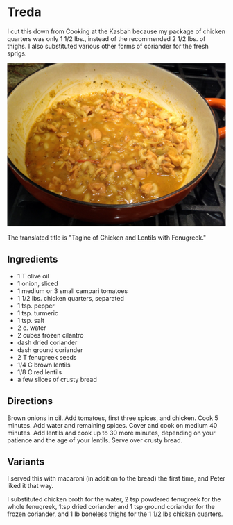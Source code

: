 # Treda

I cut this down from Cooking at the Kasbah because my package of chicken quarters was only 1 1/2 lbs., instead of the recommended 2 1/2 lbs. of thighs. I also substituted various other forms of coriander for the fresh sprigs. 

![Treda](/images/treda.jpg)


The translated title is "Tagine of Chicken and Lentils with Fenugreek."

## Ingredients

* 1 T olive oil
* 1 onion, sliced
* 1 medium or 3 small campari tomatoes
* 1 1/2 lbs. chicken quarters, separated
* 1 tsp. pepper
* 1 tsp. turmeric
* 1 tsp. salt
* 2 c. water
* 2 cubes frozen cilantro
* dash dried coriander
* dash ground coriander
* 2 T fenugreek seeds
* 1/4 C brown lentils
* 1/8 C red lentils
* a few slices of crusty bread

## Directions

Brown onions in oil.  Add tomatoes, first three spices, and chicken. Cook 5 minutes.  Add water and remaining spices.  Cover and cook on medium 40 minutes.  Add lentils and cook up to 30 more minutes, depending on your patience and the age of your lentils.  Serve over crusty bread.

## Variants

I served this with macaroni (in addition to the bread) the first time, and Peter liked it that way.

I substituted chicken broth for the water, 2 tsp powdered fenugreek for the whole fenugreek, 1tsp dried coriander and 1 tsp ground coriander for the frozen coriander, and 1 lb boneless thighs for the 1 1/2 lbs chicken quarters. 
